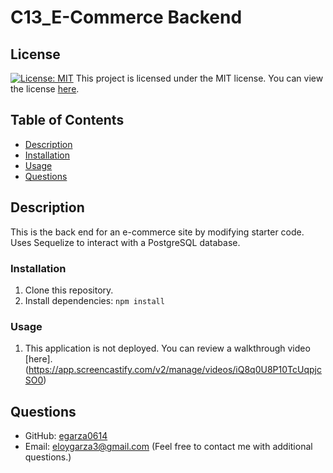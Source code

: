 # C13_E-Commerce Backend
## License
[![License: MIT](https://img.shields.io/badge/License-MIT-yellow.svg)](https://opensource.org/license/mit)
This project is licensed under the MIT license. You can view the license [here](https://opensource.org/licenses/mit).
## Table of Contents
* [Description](#description)
* [Installation](#installation)
* [Usage](#usage)
* [Questions](#questions)

## Description
This is the back end for an e-commerce site by modifying starter code. Uses Sequelize to interact with a PostgreSQL database.

### Installation

1. Clone this repository.
2. Install dependencies: `npm install`

### Usage

1. This application is not deployed. You can review a walkthrough video [here].(https://app.screencastify.com/v2/manage/videos/iQ8q0U8P10TcUqpjcSO0)

## Questions
* GitHub: [egarza0614](https://github.com/egarza0614)
* Email: eloygarza3@gmail.com (Feel free to contact me with additional questions.)


